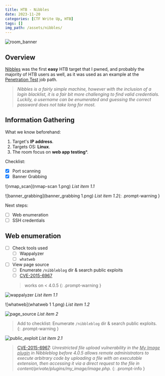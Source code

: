 ```yaml
---
title: HTB - Nibbles
date: 2023-11-20
categories: [CTF Write Up, HTB]
tags: []
img_path: /assets/nibbles/
---
```


![room_banner](nibbles_banner.png)

## Overview

[Nibbles](https://www.hackthebox.com/machines/nibbles) was the first **easy** HTB target that I pwned, and probably the majority of HTB users as well, as it was used as an example at the [Penetration Test](https://academy.hackthebox.com/path/preview/penetration-tester) job path.

> _Nibbles is a fairly simple machine, however with the inclusion of a login blacklist, it is a fair bit more challenging to find valid credentials. Luckily, a username can be enumerated and guessing the correct password does not take long for most._

<!-- general overview of what this room is about -->

## Information Gathering

What we know beforehand:
1. Target's **IP address**.
2. Targets OS: **Linux**.
3. The room focus on **web app testing***.

Checklist:
- [x] Port scanning
- [x] Banner Grabbing

![nmap_scan](nmap-scan 1.png)
_List item 1.1_

![banner_grabbing](banner_grabbing 1.png)
_List item 1.2_{: .prompt-warning }

Next steps:
- [ ] Web enumeration
- [ ] SSH credentials

## Web enumeration

- [ ] Check tools used
  + [ ] Wappalyzer
  + [ ] `whatweb`
- [ ] View page source
  + [ ] Enumerate `/nibbleblog` dir & search public exploits
  + [ ] [CVE-2015-6967](https://nvd.nist.gov/vuln/detail/CVE-2015-6967)
  > works on < 4.0.5
  {: .prompt-warning }

![wappalyzer](jelly-Wappalyzer.png)
_List item 1.1_

![whatweb](whatweb 1 1.png)
_List item 1.2_

![page_source](web_server_page_source.png)
_List item 2_

> Add to checklist: Enumerate `/nibbleblog` dir & search public exploits. 
{: .prompt-warning }

![public_exploit](public_exploit.png)
_List item 2.1_

> [CVE-2015-6967](https://nvd.nist.gov/vuln/detail/CVE-2015-6967): _Unrestricted file upload vulnerability in the <u>My Image plugin</u> in Nibbleblog before 4.0.5 allows remote administrators to execute arbitrary code by uploading a file with an executable extension, then accessing it via a direct request to the file in content/private/plugins/my_image/image.php._
{: .prompt-info }


